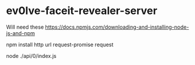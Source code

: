 # ev0lve-faceit-revealer-server
 
Will need these
https://docs.npmjs.com/downloading-and-installing-node-js-and-npm

npm install http url request-promise request

node ./api/0/index.js
